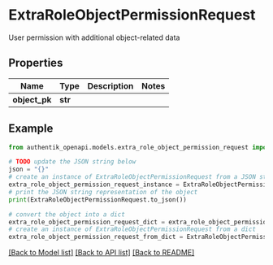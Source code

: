 # ExtraRoleObjectPermissionRequest

User permission with additional object-related data

## Properties

Name | Type | Description | Notes
------------ | ------------- | ------------- | -------------
**object_pk** | **str** |  | 

## Example

```python
from authentik_openapi.models.extra_role_object_permission_request import ExtraRoleObjectPermissionRequest

# TODO update the JSON string below
json = "{}"
# create an instance of ExtraRoleObjectPermissionRequest from a JSON string
extra_role_object_permission_request_instance = ExtraRoleObjectPermissionRequest.from_json(json)
# print the JSON string representation of the object
print(ExtraRoleObjectPermissionRequest.to_json())

# convert the object into a dict
extra_role_object_permission_request_dict = extra_role_object_permission_request_instance.to_dict()
# create an instance of ExtraRoleObjectPermissionRequest from a dict
extra_role_object_permission_request_from_dict = ExtraRoleObjectPermissionRequest.from_dict(extra_role_object_permission_request_dict)
```
[[Back to Model list]](../README.md#documentation-for-models) [[Back to API list]](../README.md#documentation-for-api-endpoints) [[Back to README]](../README.md)


